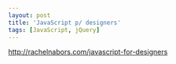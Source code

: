```yaml
---
layout: post
title: 'JavaScript p/ designers'
tags: [JavaScript, jQuery]
---
```


<http://rachelnabors.com/javascript-for-designers>
